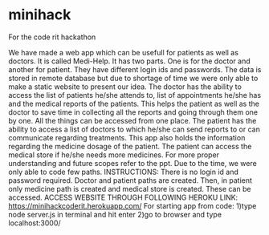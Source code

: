 # minihack
For the code rit hackathon

We have made a web app which can be usefull for patients as well as doctors. It is called Medi-Help. It has two parts. One is for the doctor and another for patient. They have different login ids and passwords. The data is stored in remote database but due to shortage of time we were only able to make a static website to present our idea. The doctor has the ability to access the list of patients he/she attends to, list of appointments he/she has and the medical reports of the patients. This helps the patient as well as the doctor to save time in collecting all the reports and going through them one by one. All the things can be accessed from one place. The patient has the ability to access a list of doctors to which he/she can send reports to or can communicate regarding treatments. This app also holds the information regarding the medicine dosage of the patient. The patient can access the medical store if he/she needs more medicines. For more proper understanding and future scopes refer to the ppt.
Due to the time, we were only able to code few paths.
INSTRUCTIONS:
There is no login id and password required. Doctor and patient paths are created. Then, in patient only medicine path is created and medical store is created. These can be accessed.
ACCESS WEBSITE THROUGH FOLLOWING HEROKU LINK: https://minihackcoderit.herokuapp.com/
For starting app from code:
1)type node server.js in terminal and hit enter
2)go to browser and type localhost:3000/
